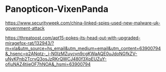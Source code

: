 # Panopticon-VixenPanda

https://www.securityweek.com/china-linked-spies-used-new-malware-uk-government-attack

https://threatpost.com/apt15-pokes-its-head-out-with-upgraded-miragefox-rat/132943/?m=xla&utm_source=hs_email&utm_medium=email&utm_content=63900794&_hsenc=p2ANqtz-_j-N0IzMZuycyn9cgKWaAQE0uJdoNGfkZV-uNyKPnb2TcrvQ3osJzRKrQWCJ480f3XpEUZuY-ofjuNAZ4tiieOF7hNOA&_hsmi=63900794
